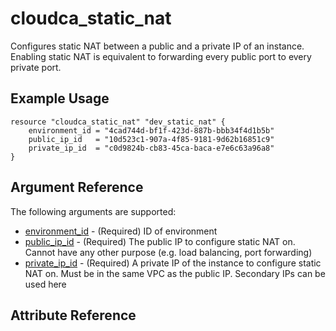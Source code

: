 # cloudca_static_nat

Configures static NAT between a public and a private IP of an instance. Enabling static NAT is equivalent to forwarding every public port to every private port.

## Example Usage

```hcl
resource "cloudca_static_nat" "dev_static_nat" {
    environment_id = "4cad744d-bf1f-423d-887b-bbb34f4d1b5b"
    public_ip_id   = "10d523c1-907a-4f85-9181-9d62b16851c9"
    private_ip_id  = "c0d9824b-cb83-45ca-baca-e7e6c63a96a8"
}
```

## Argument Reference

The following arguments are supported:

- [environment_id](#environment_id) - (Required) ID of environment
- [public_ip_id](#public_ip_id) - (Required) The public IP to configure static NAT on. Cannot have any other purpose (e.g. load balancing, port forwarding)
- [private_ip_id](#private_ip_id) - (Required) A private IP of the instance to configure static NAT on. Must be in the same VPC as the public IP. Secondary IPs can be used here

## Attribute Reference
